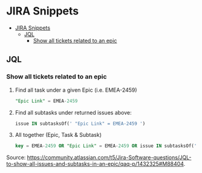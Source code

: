 # JIRA Snippets

- [JIRA Snippets](#jira-snippets)
  - [JQL](#jql)
    - [Show all tickets related to an epic](#show-all-tickets-related-to-an-epic)

## JQL

### Show all tickets related to an epic

1. Find all task under a given Epic (i.e. EMEA-2459)

    ```sql
    "Epic Link" = EMEA-2459
    ```

2. Find all subtasks under returned issues above:

    ```sql
    issue IN subtasksOf(' "Epic Link" = EMEA-2459 ')
    ```

3. All together (Epic, Task & Subtask)

    ```sql
    key = EMEA-2459 OR "Epic Link" = EMEA-2459 OR issue IN subtasksOf(' "Epic Link" = EMEA-2459 ')
    ```

Source: <https://community.atlassian.com/t5/Jira-Software-questions/JQL-to-show-all-issues-and-subtasks-in-an-epic/qaq-p/1432325#M88404>.
